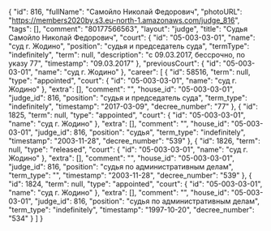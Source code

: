 {
    "id": 816,
    "fullName": "Самойло Николай Федорович",
    "photoURL": "https://members2020by.s3.eu-north-1.amazonaws.com/judge_816",
    "tags": [],
    "comment": "80177566563",
    "layout": "judge",
    "title": "Судья Самойло Николай Федорович",
    "court": {
        "id": "05-003-03-01",
        "name": "суд г. Жодино",
        "position": "судья и председатель суда",
        "termType": "indefinitely",
        "term": null,
        "description": "c 09.03.2017, бессрочно, по указу 77",
        "timestamp": "09.03.2017"
    },
    "previousCourt": {
        "id": "05-003-03-01",
        "name": "суд г. Жодино"
    },
    "career": [
        {
            "id": 58516,
            "term": null,
            "type": "appointed",
            "court": {
                "id": "05-003-03-01",
                "name": "суд г. Жодино"
            },
            "extra": [],
            "comment": "",
            "house_id": "05-003-03-01",
            "judge_id": 816,
            "position": "судья и председатель суда",
            "term_type": "indefinitely",
            "timestamp": "2017-03-09",
            "decree_number": "77"
        },
        {
            "id": 1825,
            "term": null,
            "type": "appointed",
            "court": {
                "id": "05-003-03-01",
                "name": "суд г. Жодино"
            },
            "extra": [],
            "comment": "",
            "house_id": "05-003-03-01",
            "judge_id": 816,
            "position": "судья",
            "term_type": "indefinitely",
            "timestamp": "2003-11-28",
            "decree_number": "539"
        },
        {
            "id": 1826,
            "term": null,
            "type": "released",
            "court": {
                "id": "05-003-03-01",
                "name": "суд г. Жодино"
            },
            "extra": [],
            "comment": "",
            "house_id": "05-003-03-01",
            "judge_id": 816,
            "position": "судья по административным делам",
            "term_type": "",
            "timestamp": "2003-11-28",
            "decree_number": "539"
        },
        {
            "id": 1824,
            "term": null,
            "type": "appointed",
            "court": {
                "id": "05-003-03-01",
                "name": "суд г. Жодино"
            },
            "extra": [],
            "comment": "",
            "house_id": "05-003-03-01",
            "judge_id": 816,
            "position": "судья по административным делам",
            "term_type": "indefinitely",
            "timestamp": "1997-10-20",
            "decree_number": "534"
        }
    ]
}